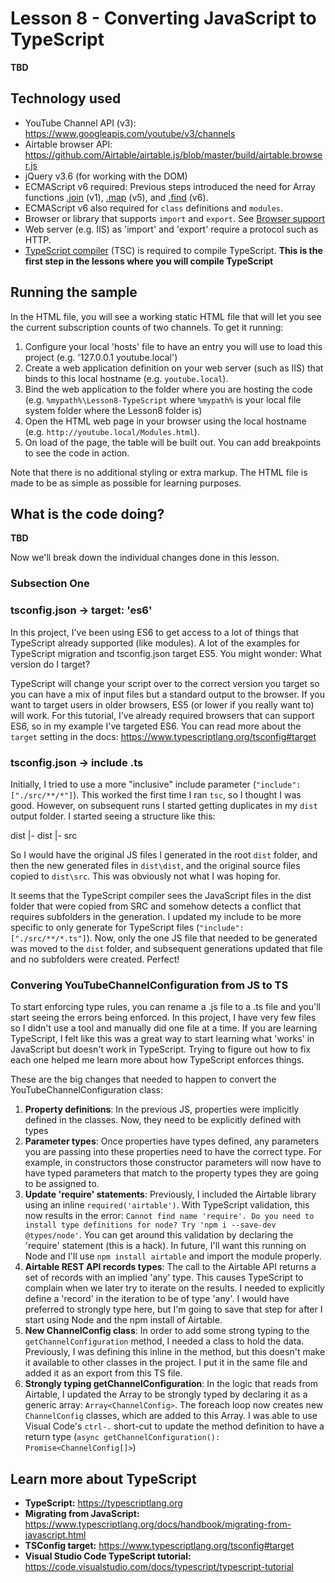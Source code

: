 # Lesson 8 - Converting JavaScript to TypeScript

**TBD**

## Technology used
- YouTube Channel API (v3): https://www.googleapis.com/youtube/v3/channels
- Airtable browser API: https://github.com/Airtable/airtable.js/blob/master/build/airtable.browser.js
- jQuery v3.6 (for working with the DOM)
- ECMAScript v6 required: Previous steps introduced the need for Array functions [.join](https://developer.mozilla.org/en-US/docs/Web/JavaScript/Reference/Global_Objects/Array/join) (v1), [.map](https://developer.mozilla.org/en-US/docs/Web/JavaScript/Reference/Global_Objects/Array/map) (v5), and [.find](https://developer.mozilla.org/en-US/docs/Web/JavaScript/Reference/Global_Objects/Array/find) (v6).
- ECMAScript v6 also required for `class` definitions and `modules`.
- Browser or library that supports `import` and `export`. See [Browser support](https://developer.mozilla.org/en-US/docs/Web/JavaScript/Guide/Modules#browser_support)
- Web server (e.g. IIS) as 'import' and 'export' require a protocol such as HTTP. 
- [TypeScript compiler](https://code.visualstudio.com/docs/typescript/typescript-tutorial#_install-the-typescript-compiler) (TSC) is required to compile TypeScript. **This is the first step in the lessons where you will compile TypeScript**

## Running the sample
In the HTML file, you will see a working static HTML file that will let you see the current subscription counts of two channels. To get it running:

1. Configure your local 'hosts' file to have an entry you will use to load this project (e.g. '127.0.0.1	youtube.local')
1. Create a web application definition on your web server (such as IIS) that binds to this local hostname (e.g. `youtube.local`).
1. Bind the web application to the folder where you are hosting the code (e.g. `%mypath%\Lesson8-TypeScript` where `%mypath%` is your local file system folder where the Lesson8 folder is)
1. Open the HTML web page in your browser using the local hostname (e.g. `http://youtube.local/Modules.html`). 
1. On load of the page, the table will be built out. You can add breakpoints to see the code in action.

Note that there is no additional styling or extra markup. The HTML file is made to be as simple as possible for learning purposes.

## What is the code doing?
**TBD**

Now we'll break down the individual changes done in this lesson.

### Subsection One

### tsconfig.json -> target: 'es6'
In this project, I've been using ES6 to get access to a lot of things that TypeScript already supported (like modules). A lot of the examples for TypeScript migration and tsconfig.json target ES5. You might wonder: What version do I target?

TypeScript will change your script over to the correct version you target so you can have a mix of input files but a standard output to the browser. If you want to target users in older browsers, ES5 (or lower if you really want to) will work. For this tutorial, I've already required browsers that can support ES6, so in my example I've targeted ES6. You can read more about the `target` setting in the docs: https://www.typescriptlang.org/tsconfig#target

### tsconfig.json -> include .ts
Initially, I tried to use a more "inclusive" include parameter (`"include": ["./src/**/*"]`). This worked the first time I ran `tsc`, so I thought I was good. However, on subsequent runs I started getting duplicates in my `dist` output folder. I started seeing a structure like this:

dist
|- dist
|- src

So I would have the original JS files I generated in the root `dist` folder, and then the new generated files in `dist\dist`, and the original source files copied to `dist\src`. This was obviously not what I was hoping for.

It seems that the TypeScript compiler sees the JavaScript files in the dist folder that were copied from SRC and somehow detects a conflict that requires subfolders in the generation. I updated my include to be more specific to only generate for TypeScript files (`"include": ["./src/**/*.ts"]`). Now, only the one JS file that needed to be generated was moved to the `dist` folder, and subsequent generations updated that file and no subfolders were created. Perfect!

### Convering YouTubeChannelConfiguration from JS to TS
To start enforcing type rules, you can rename a .js file to a .ts file and you'll start seeing the errors being enforced. In this project, I have very few files so I didn't use a tool and manually did one file at a time. If you are learning TypeScript, I felt like this was a great way to start learning what 'works' in JavaScript but doesn't work in TypeScript. Trying to figure out how to fix each one helped me learn more about how TypeScript enforces things.

These are the big changes that needed to happen to convert the YouTubeChannelConfiguration class:

1. **Property definitions**: In the previous JS, properties were implicitly defined in the classes. Now, they need to be explicitly defined with types
1. **Parameter types**: Once properties have types defined, any parameters you are passing into these properties need to have the correct type. For example, in constructors those constructor parameters will now have to have typed parameters that match to the property types they are going to be assigned to.
1. **Update 'require' statements**: Previously, I included the Airtable library using an inline `required('airtable')`. With TypeScript validation, this now results in the error: `Cannot find name 'require'. Do you need to install type definitions for node? Try 'npm i --save-dev @types/node'`.  You can get around this validation by declaring the 'require' statement (this is a hack). In future, I'll want this running on Node and I'll use `npm install airtable` and import the module properly.
1. **Airtable REST API records types**: The call to the Airtable API returns a set of records with an implied 'any' type. This causes TypeScript to complain when we later try to iterate on the results. I needed to explicitly define a 'record' in the iteration to be of type 'any'. I would have preferred to strongly type here, but I'm going to save that step for after I start using Node and the npm install of Airtable.
1. **New ChannelConfig class**: In order to add some strong typing to the `getChannelConfiguration` method, I needed a class to hold the data. Previously, I was defining this inline in the method, but this doesn't make it available to other classes in the project. I put it in the same file and added it as an export from this TS file.
1. **Strongly typing getChannelConfiguration**: In the logic that reads from Airtable, I updated the Array to be strongly typed by declaring it as a generic array: `Array<ChannelConfig>`. The foreach loop now creates new `ChannelConfig` classes, which are added to this Array. I was able to use Visual Code's `ctrl-.` short-cut to update the method definition to have a return type (`async getChannelConfiguration(): Promise<ChannelConfig[]>`)

## Learn more about TypeScript

 * **TypeScript:** https://typescriptlang.org
 * **Migrating from JavaScript:** https://www.typescriptlang.org/docs/handbook/migrating-from-javascript.html
 * **TSConfig target:** https://www.typescriptlang.org/tsconfig#target
 * **Visual Studio Code TypeScript tutorial:** https://code.visualstudio.com/docs/typescript/typescript-tutorial